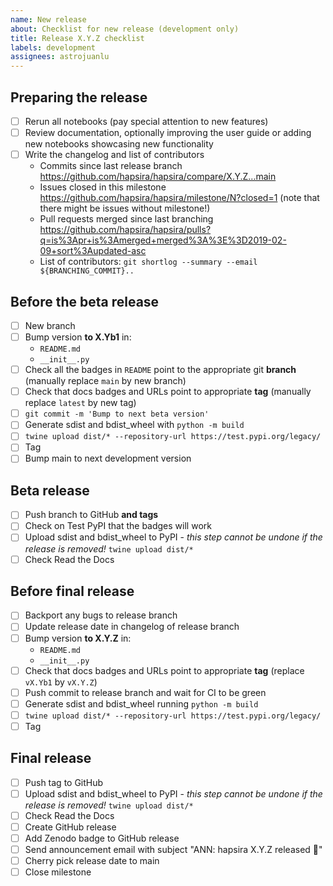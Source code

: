 ```yaml
---
name: New release
about: Checklist for new release (development only)
title: Release X.Y.Z checklist
labels: development
assignees: astrojuanlu
---
```


## Preparing the release

* [ ] Rerun all notebooks (pay special attention to new features)
* [ ] Review documentation, optionally improving the user guide or adding new notebooks showcasing new functionality
* [ ] Write the changelog and list of contributors
  - Commits since last release branch https://github.com/hapsira/hapsira/compare/X.Y.Z...main
  - Issues closed in this milestone https://github.com/hapsira/hapsira/milestone/N?closed=1 (note that there might be issues without milestone!)
  - Pull requests merged since last branching https://github.com/hapsira/hapsira/pulls?q=is%3Apr+is%3Amerged+merged%3A%3E%3D2019-02-09+sort%3Aupdated-asc
  - List of contributors: `git shortlog --summary --email ${BRANCHING_COMMIT}..`

## Before the beta release

* [ ] New branch
* [ ] Bump version **to X.Yb1** in:
  - `README.md`
  - `__init__.py`
* [ ] Check all the badges in `README` point to the appropriate git **branch** (manually replace `main` by new branch)
* [ ] Check that docs badges and URLs point to appropriate **tag** (manually replace `latest` by new tag)
* [ ] `git commit -m 'Bump to next beta version'`
* [ ] Generate sdist and bdist_wheel with `python -m build`
* [ ] `twine upload dist/* --repository-url https://test.pypi.org/legacy/`
* [ ] Tag
* [ ] Bump main to next development version

## Beta release

* [ ] Push branch to GitHub **and tags**
* [ ] Check on Test PyPI that the badges will work
* [ ] Upload sdist and bdist_wheel to PyPI - *this step cannot be undone if the release is removed!* `twine upload dist/*`
* [ ] Check Read the Docs

## Before final release

* [ ] Backport any bugs to release branch
* [ ] Update release date in changelog of release branch
* [ ] Bump version **to X.Y.Z** in:
  - `README.md`
  - `__init__.py`
* [ ] Check that docs badges and URLs point to appropriate **tag** (replace `vX.Yb1` by `vX.Y.Z`)
* [ ] Push commit to release branch and wait for CI to be green
* [ ] Generate sdist and bdist_wheel running `python -m build`
* [ ] `twine upload dist/* --repository-url https://test.pypi.org/legacy/`
* [ ] Tag

## Final release

* [ ] Push tag to GitHub
* [ ] Upload sdist and bdist_wheel to PyPI - *this step cannot be undone if the release is removed!* `twine upload dist/*`
* [ ] Check Read the Docs
* [ ] Create GitHub release
* [ ] Add Zenodo badge to GitHub release
* [ ] Send announcement email with subject "ANN: hapsira X.Y.Z released 🚀"
* [ ] Cherry pick release date to main
* [ ] Close milestone
